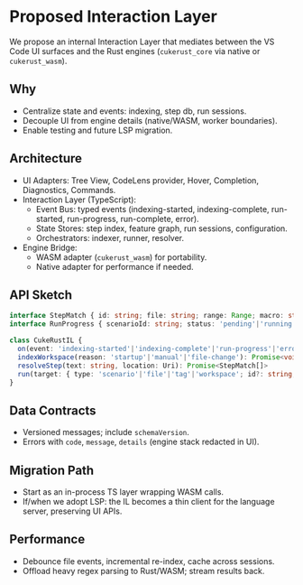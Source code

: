 # Proposed Interaction Layer

We propose an internal Interaction Layer that mediates between the VS Code UI surfaces and the Rust engines (`cukerust_core` via native or `cukerust_wasm`).

## Why

- Centralize state and events: indexing, step db, run sessions.
- Decouple UI from engine details (native/WASM, worker boundaries).
- Enable testing and future LSP migration.

## Architecture

- UI Adapters: Tree View, CodeLens provider, Hover, Completion, Diagnostics, Commands.
- Interaction Layer (TypeScript):
  - Event Bus: typed events (indexing-started, indexing-complete, run-started, run-progress, run-complete, error).
  - State Stores: step index, feature graph, run sessions, configuration.
  - Orchestrators: indexer, runner, resolver.
- Engine Bridge:
  - WASM adapter (`cukerust_wasm`) for portability.
  - Native adapter for performance if needed.

## API Sketch

```ts
interface StepMatch { id: string; file: string; range: Range; macro: string; crate: string; }
interface RunProgress { scenarioId: string; status: 'pending'|'running'|'passed'|'failed'|'skipped'; message?: string }

class CukeRustIL {
  on(event: 'indexing-started'|'indexing-complete'|'run-progress'|'error', cb: Function): Disposable
  indexWorkspace(reason: 'startup'|'manual'|'file-change'): Promise<void>
  resolveStep(text: string, location: Uri): Promise<StepMatch[]>
  run(target: { type: 'scenario'|'file'|'tag'|'workspace'; id?: string; tag?: string }): AsyncIterable<RunProgress>
}
```

## Data Contracts

- Versioned messages; include `schemaVersion`.
- Errors with `code`, `message`, `details` (engine stack redacted in UI).

## Migration Path

- Start as an in-process TS layer wrapping WASM calls.
- If/when we adopt LSP: the IL becomes a thin client for the language server, preserving UI APIs.

## Performance

- Debounce file events, incremental re-index, cache across sessions.
- Offload heavy regex parsing to Rust/WASM; stream results back.
